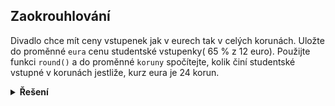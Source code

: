## Zaokrouhlování

Divadlo chce mít ceny vstupenek jak v eurech tak v celých korunách. Uložte do proměnné `eura` cenu studentské vstupenky(
65 % z 12 euro). Použijte funkci `round()` a do proměnné `koruny` spočítejte, kolik činí studentské vstupné v korunách
jestliže, kurz eura je 24 korun.

<details>
<summary><b>Řešení</b></summary>


```python
eura = 12 * 0.65
koruny = round(24 * eura)
```

</details>
